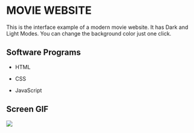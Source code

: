 <h1> MOVIE WEBSITE </h1>

This is the interface example of a modern movie website. It has Dark and Light Modes. You can change the background color just one click.

<h2> Software Programs </h2>

- HTML

- CSS

- JavaScript

<h2> Screen GIF </h2>

![](Moviewebsite.gif)